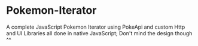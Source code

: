 # Pokemon-Iterator
A complete JavaScript Pokemon Iterator using PokeApi and custom Http and UI Libraries all done in native JavaScript; Don't mind the design though ^^
